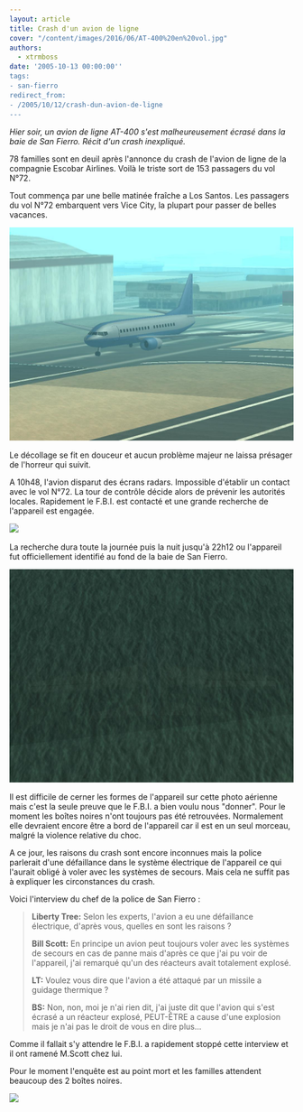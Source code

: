 ```yaml
---
layout: article
title: Crash d'un avion de ligne
cover: "/content/images/2016/06/AT-400%20en%20vol.jpg"
authors:
  - xtrmboss
date: '2005-10-13 00:00:00''
tags:
- san-fierro
redirect_from:
- /2005/10/12/crash-dun-avion-de-ligne
---
```


_Hier soir, un avion de ligne AT-400 s'est malheureusement écrasé dans la baie de San Fierro. Récit d'un crash inexpliqué._

78 familles sont en deuil après l'annonce du crash de l'avion de ligne de la compagnie Escobar Airlines. Voilà le triste sort de 153 passagers du vol N°72.

Tout commença par une belle matinée fraîche a Los Santos. Les passagers du vol N°72 embarquent vers Vice City, la plupart pour passer de belles vacances.

![](/content/images/2005/01/AT-%20decollage.jpg)

Le décollage se fit en douceur et aucun problème majeur ne laissa présager de l'horreur qui suivit.

A 10h48, l'avion disparut des écrans radars. Impossible d'établir un contact avec le vol N°72. La tour de contrôle décide alors de prévenir les autorités locales. Rapidement le F.B.I. est contacté et une grande recherche de l'appareil est engagée.

![](/content/images/2005/01/helico%201_0.jpg)

La recherche dura toute la journée puis la nuit jusqu'à 22h12 ou l'appareil fut officiellement identifié au fond de la baie de San Fierro.

![](/content/images/2005/01/AT-400%20sous%20leau.jpg)

Il est difficile de cerner les formes de l'appareil sur cette photo aérienne mais c'est la seule preuve que le F.B.I. a bien voulu nous "donner". Pour le moment les boîtes noires n'ont toujours pas été retrouvées. Normalement elle devraient encore être a bord de l'appareil car il est en un seul morceau, malgré la violence relative du choc.

A ce jour, les raisons du crash sont encore inconnues mais la police parlerait d'une défaillance dans le système électrique de l'appareil ce qui l'aurait obligé à voler avec les systèmes de secours. Mais cela ne suffit pas à expliquer les circonstances du crash.

Voici l'interview du chef de la police de San Fierro :

> **Liberty Tree:** Selon les experts, l'avion a eu une défaillance électrique, d'après vous, quelles en sont les raisons ?
> 
> **Bill Scott:** En principe un avion peut toujours voler avec les systèmes de secours en cas de panne mais d'après ce que j'ai pu voir de l'appareil, j'ai remarqué qu'un des réacteurs avait totalement explosé.
> 
> **LT:** Voulez vous dire que l'avion a été attaqué par un missile a guidage thermique ?
> 
> **BS:** Non, non, moi je n'ai rien dit, j'ai juste dit que l'avion qui s'est écrasé a un réacteur explosé, PEUT-ÊTRE a cause d'une explosion mais je n'ai pas le droit de vous en dire plus...

Comme il fallait s'y attendre le F.B.I. a rapidement stoppé cette interview et il ont ramené M.Scott chez lui.

Pour le moment l'enquête est au point mort et les familles attendent beaucoup des 2 boîtes noires.

![](/content/images/2005/01/AT-400%20en%20vol_0.jpg)